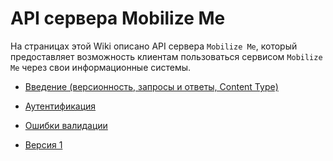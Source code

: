 # API сервера Mobilize Me

На страницах этой Wiki описано API сервера `Mobilize Me`, который предоставляет возможность клиентам пользоваться сервисом `Mobilize Me` через свои информационные системы.

- [Введение (версионность, запросы и ответы, Content Type)](https://github.com/amogil/mobilize-me-wiki/wiki/%D0%92%D0%B2%D0%B5%D0%B4%D0%B5%D0%BD%D0%B8%D0%B5)
- [Аутентификация](https://github.com/amogil/mobilize-me-wiki/wiki/%D0%90%D1%83%D1%82%D0%B5%D0%BD%D1%82%D0%B8%D1%84%D0%B8%D0%BA%D0%B0%D1%86%D0%B8%D1%8F)
- [Ошибки валидации](https://github.com/amogil/mobilize-me-wiki/wiki/%D0%9E%D1%88%D0%B8%D0%B1%D0%BA%D0%B8-%D0%B2%D0%B0%D0%BB%D0%B8%D0%B4%D0%B0%D1%86%D0%B8%D0%B8)


- [Версия 1](https://github.com/amogil/mobilize-me-wiki/wiki/v1)


